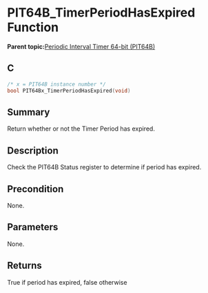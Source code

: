 # PIT64B\_TimerPeriodHasExpired Function

**Parent topic:**[Periodic Interval Timer 64-bit \(PIT64B\)](GUID-B475B881-2B64-4953-9C9F-B287601A380E.md)

## C

```c
/* x = PIT64B instance number */
bool PIT64Bx_TimerPeriodHasExpired(void)
```

## Summary

Return whether or not the Timer Period has expired.

## Description

Check the PIT64B Status register to determine if period has expired.

## Precondition

None.

## Parameters

None.

## Returns

True if period has expired, false otherwise

